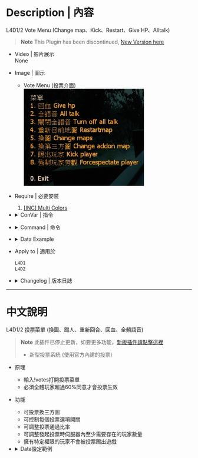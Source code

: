 
# Description | 內容
L4D1/2 Vote Menu (Change map、Kick、Restart、Give HP、Alltalk)

> __Note__ This Plugin has been discontinued, [New Version here](https://github.com/fbef0102/Game-Private_Plugin/tree/main/Plugin_%E6%8F%92%E4%BB%B6/Server_%E4%BC%BA%E6%9C%8D%E5%99%A8/l4d2_vote_change)

* Video | 影片展示
<br/>None

* Image | 圖示
	* Vote Menu (投票介面)
    <br/>![l4d_votes_5_1](image/l4d_votes_5_1.jpg)

* Require | 必要安裝
	1. [[INC] Multi Colors](https://github.com/fbef0102/L4D1_2-Plugins/releases/tag/Multi-Colors)

* <details><summary>ConVar | 指令</summary>

	* cfg\sourcemod\l4d_votes_5.cfg
		```php
        // 0=Off, 1=On this plugin
        l4d_Votens "1"

        // If 1, Enable All Talk Off Vote.
        l4d_Votensalltalk2ED "1"

        // If 1, Enable All Talk On Vote.
        l4d_VotensalltalkED "1"

        // If 1, Enable Give HP Vote.
        l4d_VotenshpED "1"

        // If 1, Enable Change Custom Map Vote.
        l4d_Votensmap2ED "1"

        // If 1, Enable Change Value Map Vote.
        l4d_VotensmapED "1"

        // If 1, Enable Restart Current Map Vote.
        l4d_VotensrestartmapED "1"

        // If 1, Enable ForceSpectate Player Vote.
        l4d_VotesForceSpectateED "1"

        // If 1, Enable Kick Player Vote.
        l4d_VotesKickED "1"

        // Players with these flags have kick immune. (Empty = Everyone, -1: Nobody)
        l4d_VotesKick_immue_access_flag "z"

        // Minimum # of players in game to start the vote
        sm_vote_player_limit "2"

        // pass vote percentage.
        sm_votes_s "0.60"
		```
</details>

* <details><summary>Command | 命令</summary>

	* **Open Vote Menu**
        ```php
        sm_votes
        sm_callvote
        sm_callvotes
        ```
    
	* **Restart current level (Adm Required: ADMFLAG_CHANGEMAP)**
        ```php
        sm_restartmap
        ```
</details>

* <details><summary>Data Example</summary>

	* Add custom maps in data/VoteCustomCampaigns.txt
        ```php
        "VoteCustomCampaigns"
        {
            "1" //numbers
            {
                "mapinfo"		"msd1_town"  //Map Name
                "mapname"		"再见了晨茗" //Name whatever you want
            }
        }
        ```
</details>

* Apply to | 適用於
    ```
    L4D1
    L4D2
    ```

* <details><summary>Changelog | 版本日誌</summary>

    * v6.2 (2023-5-1)
        * Optimize code
        
	* v6.1 (2023-4-19)
        * Optimize code

	* v6.0 (2022-12-5)
        * Remake Code
        * Changes to fix warnings when compiling on SourceMod 1.11.
        * Fix errors

	* v1.0
        * Initial Release
</details>

- - - -
# 中文說明
L4D1/2 投票菜單 (換圖、踢人、重新回合、回血、全頻語音)

> __Note__ 此插件已停止更新，如要更多功能，[新版插件請點擊這裡](https://github.com/fbef0102/Game-Private_Plugin/tree/main/Plugin_%E6%8F%92%E4%BB%B6/Server_%E4%BC%BA%E6%9C%8D%E5%99%A8/l4d2_vote_change)
> * 新型投票系統 (使用官方內建的投票)

* 原理
    * 輸入!votes打開投票菜單
    * 必須全體玩家超過60%同意才會投票生效

* 功能
    * 可投票換三方圖
    * 可控制每個投票選項開關
    * 可調整投票通過比率
    * 可調整發起投票時伺服器內至少需要存在的玩家數量
    * 擁有特定權限的玩家不會被投票踢出遊戲

* <details><summary>Data設定範例</summary>

	* data/VoteCustomCampaigns.txt　新增三方地圖
        ```php
        "VoteCustomCampaigns"
        {
            "1" //數字，必須寫得有順序
            {
                "mapinfo"		"msd1_town"  //關卡地圖名
                "mapname"		"再见了晨茗" //地圖名稱，可自取
            }
        }
        ```
</details>